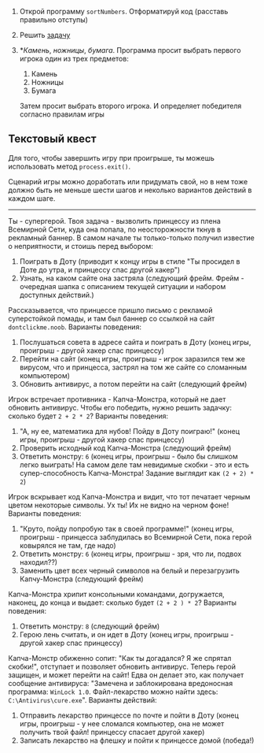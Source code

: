 1. Открой программу `sortNumbers`. Отформатируй код (расставь правильно отступы)
2. Решить [задачу](https://www.w3schools.com/js/exercise.asp?filename=exercise_conditions6)
3. \**Камень*, *ножницы*, *бумага*. Программа просит выбрать первого игрока один из трех предметов:

   1. Камень
   2. Ножницы
   3. Бумага

   Затем просит выбрать второго игрока. И определяет победителя согласно правилам игры

## Текстовый квест

Для того, чтобы завершить игру при проигрыше, ты можешь использовать метод `process.exit()`.

Сценарий игры можно доработать или придумать свой, но в нем тоже должно быть не меньше шести шагов и неколько вариантов действий в каждом шаге.

------

Ты - супергерой. Твоя задача - вызволить принцессу из плена Всемирной Сети, куда она попала, по неосторожности ткнув в рекламный баннер. В самом начале ты только-только получил известие о неприятности, и стоишь перед выбором:

1. Поиграть в Доту (приводит к концу игры в стиле "Ты просидел в Доте до утра, и принцессу спас другой хакер")
2. Узнать, на каком сайте она застряла (следующий фрейм. Фрейм - очередная шапка с описанием текущей ситуации и набором доступных действий.)

Рассказывается, что принцессе пришло письмо с рекламой суперстойкой помады, и там был баннер со ссылкой на сайт `dontclickme.noob`. Варианты поведения:

1. Послушаться совета в адресе сайта и поиграть в Доту (конец игры, проигрыш - другой хакер спас принцессу)
2. Перейти на сайт (конец игры, проигрыш - игрок заразился тем же вирусом, что и принцесса, застрял на том же сайте со сломанным компьютером)
3. Обновить антивирус, а потом перейти на сайт (следующий фрейм)

Игрок встречает противника - Капча-Монстра, который не дает обновить антивирус. Чтобы его победить, нужно решить задачку: сколько будет `2 + 2 * 2`? Варианты поведения:

1. "А, ну ее, математика для нубов! Пойду в Доту поиграю!" (конец игры, проигрыш - другой хакер спас принцессу)
2. Проверить исходный код Капча-Монстра (следующий фрейм)
3. Ответить монстру: `6` (конец игры, проигрыш - было бы слишком легко выиграть! На самом деле там невидимые скобки - это и есть супер-способность Капча-Монстра! Задание выглядит как `(2 + 2) * 2`)

Игрок вскрывает код Капча-Монстра и видит, что тот печатает черным цветом некоторые символы. Ух ты! Их не видно на черном фоне! Варианты поведения:

1. "Круто, пойду попробую так в своей программе!" (конец игры, проигрыш - принцесса заблудилась во Всемирной Сети, пока герой ковырялся не там, где надо)
2. Ответить монстру: `6` (конец игры, проигрыш - зря, что ли, подвох находил??)
3. Заменить цвет всех черный символов на белый и перезагрузить Капчу-Монстра (следующий фрейм)

Капча-Монстра хрипит консольными командами, догружается, наконец, до конца и выдает: сколько будет `(2 + 2 ) * 2`? Варианты поведения:

1. Ответить монстру: `8` (следующий фрейм)
2. Герою лень считать, и он идет в Доту (конец игры, проигрыш - другой хакер спас принцессу)

Капча-Монстр обиженно сопит: "Как ты догадался? Я же спрятал скобки!", отступает и позволяет обновить антивирус. Теперь герой защищен, и может перейти на сайт! Едва он делает это, как получает сообщение антивируса: "Замечена и заблокирована вредоносная программа: `WinLock 1.0`. Файл-лекарство можно найти здесь: `C:\Antivirus\cure.exe`". Варианты действий:

1. Отправить лекарство принцессе по почте и пойти в Доту (конец игры, проигрыш - у нее сломался компьютер, она не может получить твой файл! принцессу спасает другой хакер)
2. Записать лекарство на флешку и пойти к принцессе домой (победа!)
